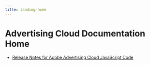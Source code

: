 ```yaml
---
title: landing-home
---
```


# Advertising Cloud Documentation Home

+ [Release Notes for Adobe Advertising Cloud JavaScript Code](release-notes-js.md)
<!-- + Advertising Cloud Support for Consumer Privacy {#privacy} -->
<!--  + [Adobe Advertising Cloud Support for the General Data Protection Regulation](ad-cloud-gdpr.md) -->
<!--  + [Adobe Advertising Cloud Support for the California Consumer Privacy Act](ad-cloud-ccpa.md) -->
